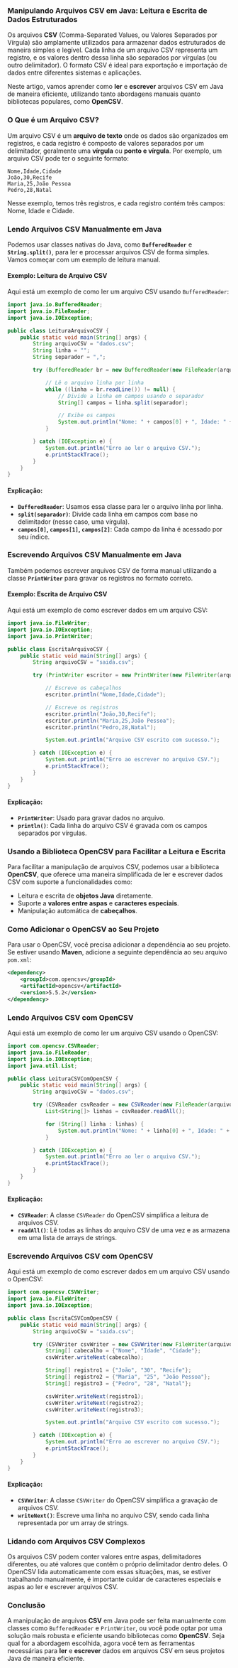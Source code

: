 ### Manipulando Arquivos CSV em Java: Leitura e Escrita de Dados Estruturados

Os arquivos **CSV** (Comma-Separated Values, ou Valores Separados por Vírgula) são amplamente utilizados para armazenar dados estruturados de maneira simples e legível. Cada linha de um arquivo CSV representa um registro, e os valores dentro dessa linha são separados por vírgulas (ou outro delimitador). O formato CSV é ideal para exportação e importação de dados entre diferentes sistemas e aplicações.

Neste artigo, vamos aprender como **ler** e **escrever** arquivos CSV em Java de maneira eficiente, utilizando tanto abordagens manuais quanto bibliotecas populares, como **OpenCSV**.

### O Que é um Arquivo CSV?

Um arquivo CSV é um **arquivo de texto** onde os dados são organizados em registros, e cada registro é composto de valores separados por um delimitador, geralmente uma **vírgula** ou **ponto e vírgula**. Por exemplo, um arquivo CSV pode ter o seguinte formato:

```csv
Nome,Idade,Cidade
João,30,Recife
Maria,25,João Pessoa
Pedro,28,Natal
```

Nesse exemplo, temos três registros, e cada registro contém três campos: Nome, Idade e Cidade.

### Lendo Arquivos CSV Manualmente em Java

Podemos usar classes nativas do Java, como **`BufferedReader`** e **`String.split()`**, para ler e processar arquivos CSV de forma simples. Vamos começar com um exemplo de leitura manual.

#### Exemplo: Leitura de Arquivo CSV

Aqui está um exemplo de como ler um arquivo CSV usando `BufferedReader`:

```java
import java.io.BufferedReader;
import java.io.FileReader;
import java.io.IOException;

public class LeituraArquivoCSV {
    public static void main(String[] args) {
        String arquivoCSV = "dados.csv";
        String linha = "";
        String separador = ",";

        try (BufferedReader br = new BufferedReader(new FileReader(arquivoCSV))) {

            // Lê o arquivo linha por linha
            while ((linha = br.readLine()) != null) {
                // Divide a linha em campos usando o separador
                String[] campos = linha.split(separador);

                // Exibe os campos
                System.out.println("Nome: " + campos[0] + ", Idade: " + campos[1] + ", Cidade: " + campos[2]);
            }

        } catch (IOException e) {
            System.out.println("Erro ao ler o arquivo CSV.");
            e.printStackTrace();
        }
    }
}
```

#### Explicação:

- **`BufferedReader`**: Usamos essa classe para ler o arquivo linha por linha.
- **`split(separador)`**: Divide cada linha em campos com base no delimitador (nesse caso, uma vírgula).
- **`campos[0]`, `campos[1]`, `campos[2]`**: Cada campo da linha é acessado por seu índice.

### Escrevendo Arquivos CSV Manualmente em Java

Também podemos escrever arquivos CSV de forma manual utilizando a classe **`PrintWriter`** para gravar os registros no formato correto.

#### Exemplo: Escrita de Arquivo CSV

Aqui está um exemplo de como escrever dados em um arquivo CSV:

```java
import java.io.FileWriter;
import java.io.IOException;
import java.io.PrintWriter;

public class EscritaArquivoCSV {
    public static void main(String[] args) {
        String arquivoCSV = "saida.csv";

        try (PrintWriter escritor = new PrintWriter(new FileWriter(arquivoCSV))) {

            // Escreve os cabeçalhos
            escritor.println("Nome,Idade,Cidade");

            // Escreve os registros
            escritor.println("João,30,Recife");
            escritor.println("Maria,25,João Pessoa");
            escritor.println("Pedro,28,Natal");

            System.out.println("Arquivo CSV escrito com sucesso.");

        } catch (IOException e) {
            System.out.println("Erro ao escrever no arquivo CSV.");
            e.printStackTrace();
        }
    }
}
```

#### Explicação:

- **`PrintWriter`**: Usado para gravar dados no arquivo.
- **`println()`**: Cada linha do arquivo CSV é gravada com os campos separados por vírgulas.

### Usando a Biblioteca OpenCSV para Facilitar a Leitura e Escrita

Para facilitar a manipulação de arquivos CSV, podemos usar a biblioteca **OpenCSV**, que oferece uma maneira simplificada de ler e escrever dados CSV com suporte a funcionalidades como:

- Leitura e escrita de **objetos Java** diretamente.
- Suporte a **valores entre aspas** e **caracteres especiais**.
- Manipulação automática de **cabeçalhos**.

### Como Adicionar o OpenCSV ao Seu Projeto

Para usar o OpenCSV, você precisa adicionar a dependência ao seu projeto. Se estiver usando **Maven**, adicione a seguinte dependência ao seu arquivo `pom.xml`:

```xml
<dependency>
    <groupId>com.opencsv</groupId>
    <artifactId>opencsv</artifactId>
    <version>5.5.2</version>
</dependency>
```

### Lendo Arquivos CSV com OpenCSV

Aqui está um exemplo de como ler um arquivo CSV usando o OpenCSV:

```java
import com.opencsv.CSVReader;
import java.io.FileReader;
import java.io.IOException;
import java.util.List;

public class LeituraCSVComOpenCSV {
    public static void main(String[] args) {
        String arquivoCSV = "dados.csv";

        try (CSVReader csvReader = new CSVReader(new FileReader(arquivoCSV))) {
            List<String[]> linhas = csvReader.readAll();

            for (String[] linha : linhas) {
                System.out.println("Nome: " + linha[0] + ", Idade: " + linha[1] + ", Cidade: " + linha[2]);
            }

        } catch (IOException e) {
            System.out.println("Erro ao ler o arquivo CSV.");
            e.printStackTrace();
        }
    }
}
```

#### Explicação:

- **`CSVReader`**: A classe `CSVReader` do OpenCSV simplifica a leitura de arquivos CSV.
- **`readAll()`**: Lê todas as linhas do arquivo CSV de uma vez e as armazena em uma lista de arrays de strings.

### Escrevendo Arquivos CSV com OpenCSV

Aqui está um exemplo de como escrever dados em um arquivo CSV usando o OpenCSV:

```java
import com.opencsv.CSVWriter;
import java.io.FileWriter;
import java.io.IOException;

public class EscritaCSVComOpenCSV {
    public static void main(String[] args) {
        String arquivoCSV = "saida.csv";

        try (CSVWriter csvWriter = new CSVWriter(new FileWriter(arquivoCSV))) {
            String[] cabecalho = {"Nome", "Idade", "Cidade"};
            csvWriter.writeNext(cabecalho);

            String[] registro1 = {"João", "30", "Recife"};
            String[] registro2 = {"Maria", "25", "João Pessoa"};
            String[] registro3 = {"Pedro", "28", "Natal"};

            csvWriter.writeNext(registro1);
            csvWriter.writeNext(registro2);
            csvWriter.writeNext(registro3);

            System.out.println("Arquivo CSV escrito com sucesso.");

        } catch (IOException e) {
            System.out.println("Erro ao escrever no arquivo CSV.");
            e.printStackTrace();
        }
    }
}
```

#### Explicação:

- **`CSVWriter`**: A classe `CSVWriter` do OpenCSV simplifica a gravação de arquivos CSV.
- **`writeNext()`**: Escreve uma linha no arquivo CSV, sendo cada linha representada por um array de strings.

### Lidando com Arquivos CSV Complexos

Os arquivos CSV podem conter valores entre aspas, delimitadores diferentes, ou até valores que contêm o próprio delimitador dentro deles. O OpenCSV lida automaticamente com essas situações, mas, se estiver trabalhando manualmente, é importante cuidar de caracteres especiais e aspas ao ler e escrever arquivos CSV.

### Conclusão

A manipulação de arquivos **CSV** em Java pode ser feita manualmente com classes como `BufferedReader` e `PrintWriter`, ou você pode optar por uma solução mais robusta e eficiente usando bibliotecas como **OpenCSV**. Seja qual for a abordagem escolhida, agora você tem as ferramentas necessárias para **ler** e **escrever** dados em arquivos CSV em seus projetos Java de maneira eficiente.